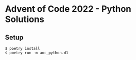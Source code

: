 # Advent of Code 2022 - Python Solutions
## Setup
```
$ poetry install
$ poetry run -m aoc_python.d1
```
